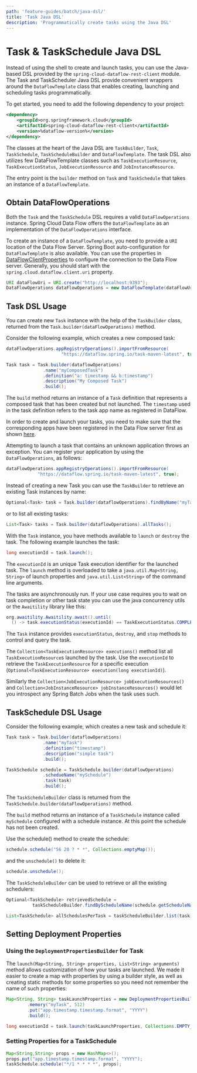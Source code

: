 ```yaml
---
path: 'feature-guides/batch/java-dsl/'
title: 'Task Java DSL'
description: 'Programmatically create tasks using the Java DSL'
---
```


# Task & TaskSchedule Java DSL

Instead of using the shell to create and launch tasks, you can use the Java-based DSL provided by the `spring-cloud-dataflow-rest-client` module.
The Task and TaskScheduler Java DSL provide convenient wrappers around the `DataFlowTemplate` class that enables creating, launching and scheduling tasks programmatically.

To get started, you need to add the following dependency to your project:

```xml
<dependency>
	<groupId>org.springframework.cloud</groupId>
	<artifactId>spring-cloud-dataflow-rest-client</artifactId>
	<version>%dataflow-version%</version>
</dependency>
```

The classes at the heart of the Java DSL are `TaskBuilder`, `Task`, `TaskSchedule`, `TaskScheduleBuilder` and `DataFlowTemplate`.
The task DSL also utilizes few DataFlowTemplate classes such as `TaskExecutionResource`, `TaskExecutionStatus`, `JobExecutionResource` and `JobInstanceResource`.

The entry point is the `builder` method on `Task` and `TaskSchedule` that takes an instance of a `DataFlowTemplate`.

## Obtain DataFlowOperations

Both the `Task` and the `TaskSchedule` DSL requires a valid `DataFlowOperations` instance.
Spring Cloud Data Flow offers the `DataFlowTemplate` as an implementation of the `DataFlowOperations` interface.

To create an instance of a `DataFlowTemplate`, you need to provide a `URI` location of the Data Flow Server.
Spring Boot auto-configuration for `DataFlowTemplate` is also available.
You can use the properties in [DataFlowClientProperties](https://github.com/spring-cloud/spring-cloud-dataflow/blob/master/spring-cloud-dataflow-rest-client/src/main/java/org/springframework/cloud/dataflow/rest/client/config/DataFlowClientProperties.java) to configure the connection to the Data Flow server.
Generally, you should start with the `spring.cloud.dataflow.client.uri` property.

```Java
URI dataFlowUri = URI.create("http://localhost:9393");
DataFlowOperations dataFlowOperations = new DataFlowTemplate(dataFlowUri);
```

## Task DSL Usage

You can create new `Task` instance with the help of the `TaskBuilder` class, returned from the `Task.builder(dataFlowOperations)` method.

Consider the following example, which creates a new composed task:

```Java
dataFlowOperations.appRegistryOperations().importFromResource(
                     "https://dataflow.spring.io/task-maven-latest", true);

Task task = Task.builder(dataflowOperations)
              .name("myComposedTask")
              .definition("a: timestamp && b:timestamp")
              .description("My Composed Task")
              .build();
```

The `build` method returns an instance of a `Task` definition that represents a composed task that has been created but not launched.
The `timestamp` used in the task definition refers to the task app name as registered in DataFlow.

<!--NOTE-->

In order to create and launch your tasks, you need to make sure that the corresponding apps have been registered in the Data Flow server first as shown [here](%currentPath%/batch-developer-guides/batch/data-flow-spring-batch/#create-task-definition).

Attempting to launch a task that contains an unknown application throws an exception.
You can register your application by using the `DataFlowOperations`, as follows:

```java
dataFlowOperations.appRegistryOperations().importFromResource(
            "https://dataflow.spring.io/task-maven-latest", true);
```

<!--END_NOTE-->

Instead of creating a new Task you can use the `TaskBuilder` to retrieve an existing Task instances by name:

```Java
Optional<Task> task = Task.builder(dataflowOperations).findByName("myTask");
```

or to list all existing tasks:

```Java
List<Task> tasks = Task.builder(dataflowOperations).allTasks();
```

With the `Task` instance, you have methods available to `launch` or `destroy` the task.
The following example launches the task:

```Java
long executionId = task.launch();

```

The `executionId` is an unique Task execution identifier for the launched task.
The `launch` method is overloaded to take a `java.util.Map<String, String>` of launch properties and `java.util.List<String>` of the command line arguments.

The tasks are asynchronously run. If your use case requires you to wait on task completion or other task state you can use the java concurrency utils or the `Awaitility` library like this:

```Java
org.awaitility.Awaitility.await().until(
  () -> task.executionStatus(executionId) == TaskExecutionStatus.COMPLETE);
```

The `Task` instance provides `executionStatus`, `destroy`, and `stop` methods to control and query the task.

The `Collection<TaskExecutionResource> executions()` method list all `TaskExecutionResource`s launched by the task. Use the `executionId` to retrieve the `TaskExecutionResource` for a specific execution (`Optional<TaskExecutionResource> execution(long executionId)`).

Similarly the `Collection<JobExecutionResource> jobExecutionResources()` and `Collection<JobInstanceResource> jobInstanceResources()` would let you introspect any Spring Batch Jobs when the task uses such.

## TaskSchedule DSL Usage

Consider the following example, which creates a new task and schedule it:

```Java
Task task = Task.builder(dataflowOperations)
              .name("myTask")
              .definition("timestamp")
              .description("simple task")
              .build();

TaskSchedule schedule = TaskSchedule.builder(dataFlowOperations)
              .schedueName("mySchedule")
              .task(task)
              .build();
```

The `TaskScheduleBuilder` class is returned from the `TaskSchedule.builder(dataFlowOperations)` method.

The `build` method returns an instance of a `TaskSchedule` instance called `mySchedule` configured with a schedule instance.
At this point the schedule has not been created.

Use the schedule() method to create the schedule:

```Java
schedule.schedule("56 20 ? * *", Collections.emptyMap());
```

and the `unschedule()` to delete it:

```Java
schedule.unschedule();
```

The `TaskScheduleBuilder` can be used to retrieve or all the existing schedulers:

```Java
Optional<TaskSchedule> retrievedSchedule =
          taskScheduleBuilder.findByScheduleName(schedule.getScheduleName());

List<TaskSchedule> allSchedulesPerTask = taskScheduleBuilder.list(task);
```

## Setting Deployment Properties

### Using the `DeploymentPropertiesBuilder` for Task

The `launch(Map<String, String> properties, List<String> arguments)` method allows customization of how your tasks are launched.
We made it easier to create a map with properties by using a builder style, as well as creating static methods for some properties so you need not remember the name of such properties:

```java
Map<String, String> taskLaunchProperties = new DeploymentPropertiesBuilder()
		.memory("myTask", 512)
		.put("app.timestamp.timestamp.format", "YYYY")
		.build();

long executionId = task.launch(taskLaunchProperties, Collections.EMPTY_LIST);
```

### Setting Properties for a TaskSchedule

```java
Map<String,String> props = new HashMap<>();
props.put("app.timestamp.timestamp.format", "YYYY");
taskSchedule.schedule("*/1 * * * *", props);
```
